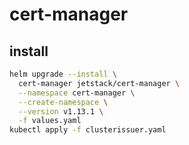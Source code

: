# cert-manager

## install

```bash
helm upgrade --install \
  cert-manager jetstack/cert-manager \
  --namespace cert-manager \
  --create-namespace \
  --version v1.13.1 \
  -f values.yaml
kubectl apply -f clusterissuer.yaml
```
